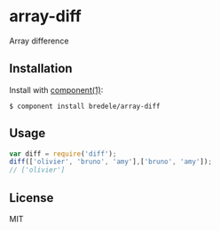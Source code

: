 
# array-diff

  Array difference

## Installation

  Install with [component(1)](http://component.io):

    $ component install bredele/array-diff

## Usage

```js
var diff = require('diff');
diff(['olivier', 'bruno', 'amy'],['bruno', 'amy']);
// ['olivier']
```


## License

  MIT
